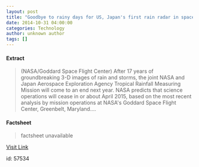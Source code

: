 ```yaml
---
layout: post
title: "Goodbye to rainy days for US, Japan's first rain radar in space"
date: 2014-10-31 04:00:00
categories: Technology
author: unknown author
tags: []
---
```



#### Extract
>(NASA/Goddard Space Flight Center) After 17 years of groundbreaking 3-D images of rain and storms, the joint NASA and Japan Aerospace Exploration Agency Tropical Rainfall Measuring Mission will come to an end next year. NASA predicts that science operations will cease in or about April 2015, based on the most recent analysis by mission operations at NASA's Goddard Space Flight Center, Greenbelt, Maryland....

#### Factsheet
>factsheet unavailable

[Visit Link](http://www.eurekalert.org/pub_releases/2014-10/nsfc-gtr103114.php)

id:   57534
